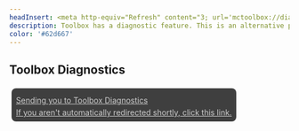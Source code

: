 ```yaml
---
headInsert: <meta http-equiv="Refresh" content="3; url='mctoolbox://diag'">
description: Toolbox has a diagnostic feature. This is an alternative place to access it if the page is unavailable.
color: '#62d667'
---
```

## Toolbox Diagnostics
<div><a class="home-content-container" style="border-radius:8px;background: #222d;padding:8px;color:#ccc;display:inline-block;margin:4px;line-height: 0;" href="mctoolbox://diag"><p class="dreamsdb infotitle">Sending you to Toolbox Diagnostics</p><p class="dreamsdb infostats" style="display: block;line-height: 16px;margin: 0;">If you aren't automatically redirected shortly, click this link.</p></a></div>
